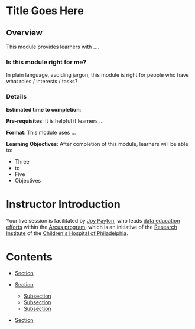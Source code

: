 <!--
author:   Your Name, Arcus Education, Children's Hospital of Philadelphia
email:    you@chop.edu
version:  0.0.2
language: en
narrator: US English Female
comment:  Great comment here
link:     https://storage.googleapis.com/chop-dbhi-arcus-education-website-assets/css/custom.css
logo: https://github.com/arcus/education_fellows/raw/main/img/chop-icon.png
icon: https://github.com/arcus/education_fellows/raw/main/img/favicon.ico
-->

# Title Goes Here

<div class = "hint">

## Overview

This module provides learners with ....

### Is this module right for me?

In plain language, avoiding jargon, this module is right for people who have what roles / interests / tasks?

### Details

**Estimated time to completion**:

**Pre-requisites**: It is helpful if learners ...   

**Format**: This module uses ...

**Learning Objectives**:  After completion of this module, learners will be able to:

* Three
* to
* Five
* Objectives

</div>


Instructor Introduction
=======

Your live session is facilitated by [Joy Payton](https://linkedin.com/in/joypayton), who leads [data education efforts](https://education.arcus.chop.edu) within the [Arcus program](https://arcus.chop.edu), which is an initiative of the [Research Institute](https://www.research.chop.edu) of the [Children's Hospital of Philadelphia](https://www.chop.edu).


Contents
========

* [Section](#Section)
* [Section](#Section)

  * [Subsection](#Subsection)
  * [Subsection](#Subsection)
  * [Subsection](#Subsection)
* [Section](#Section)

